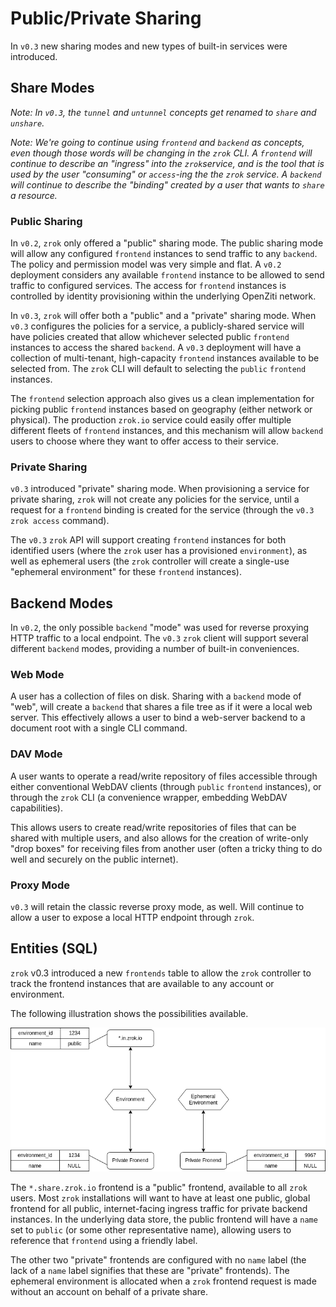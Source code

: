 # Public/Private Sharing

In `v0.3` new sharing modes and new types of built-in services were introduced.

## Share Modes

_Note: In `v0.3`, the `tunnel` and `untunnel` concepts get renamed to `share` and `unshare`._

_Note: We're going to continue using `frontend` and `backend` as concepts, even though those words will be changing in the `zrok` CLI. A `frontend` will continue to describe an "ingress" into the `zrok`service, and is the tool that is used by the user "consuming" or `access`-ing the the `zrok` service. A `backend` will continue to describe the "binding" created by a user that wants to `share` a resource._

### Public Sharing

In `v0.2`, `zrok` only offered a "public" sharing mode. The public sharing mode will allow any configured `frontend` instances to send traffic to any `backend`. The policy and permission model was very simple and flat. A `v0.2` deployment considers any available `frontend` instance to be allowed to send traffic to configured services. The access for `frontend` instances is controlled by identity provisioning within the underlying OpenZiti network.

In `v0.3`, `zrok` will offer both a "public" and a "private" sharing mode. When `v0.3` configures the policies for a service, a publicly-shared service will have policies created that allow whichever selected public `frontend` instances to access the shared `backend`. A `v0.3` deployment will have a collection of multi-tenant, high-capacity `frontend` instances available to be selected from. The `zrok` CLI will default to selecting the `public` `frontend` instances.

The `frontend` selection approach also gives us a clean implementation for picking public `frontend` instances based on geography (either network or physical). The production `zrok.io` service could easily offer multiple different fleets of `frontend` instances, and this mechanism will allow `backend` users to choose where they want to offer access to their service.

### Private Sharing

`v0.3` introduced "private" sharing mode. When provisioning a service for private sharing, `zrok` will not create any policies for the service, until a request for a `frontend` binding is created for the service (through the `v0.3` `zrok access` command).

The `v0.3` `zrok` API will support creating `frontend` instances for both identified users (where the `zrok` user has a provisioned `environment`), as well as ephemeral users (the `zrok` controller will create a single-use "ephemeral environment" for these `frontend` instances).

## Backend Modes

In `v0.2`, the only possible `backend` "mode" was used for reverse proxying HTTP traffic to a local endpoint. The `v0.3` `zrok` client will support several different `backend` modes, providing a number of built-in conveniences.

### Web Mode

A user has a collection of files on disk. Sharing with a `backend` mode of "web", will create a `backend` that shares a file tree as if it were a local web server. This effectively allows a user to bind a web-server backend to a document root with a single CLI command.

### DAV Mode

A user wants to operate a read/write repository of files accessible through either conventional WebDAV clients (through `public` `frontend` instances), or through the `zrok` CLI (a convenience wrapper, embedding WebDAV capabilities).

This allows users to create read/write repositories of files that can be shared with multiple users, and also allows for the creation of write-only "drop boxes" for receiving files from another user (often a tricky thing to do well and securely on the public internet).

### Proxy Mode

`v0.3` will retain the classic reverse proxy mode, as well. Will continue to allow a user to expose a local HTTP endpoint through `zrok`.

## Entities (SQL)

`zrok` v0.3 introduced a new `frontends` table to allow the `zrok` controller to track the frontend instances that are available to any account or environment.

The following illustration shows the possibilities available.

![Frontend Selection](../../images/zrok_frontends_v0.3.png)

The `*.share.zrok.io` frontend is a "public" frontend, available to all `zrok` users. Most `zrok` installations will want to have at least one public, global frontend for all public, internet-facing ingress traffic for private backend instances. In the underlying data store, the public frontend will have a `name` set to `public` (or some other representative name), allowing users to reference that `frontend` using a friendly label.

The other two "private" frontends are configured with no `name` label (the lack of a `name` label signifies that these are "private" frontends). The ephemeral environment is allocated when a `zrok` frontend request is made without an account on behalf of a private share.
